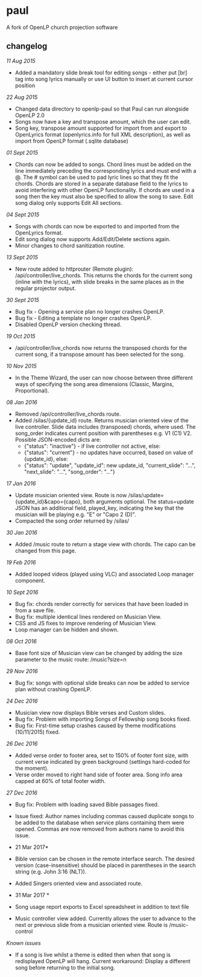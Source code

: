 # paul
A fork of OpenLP church projection software

## changelog
*11 Aug 2015*
* Added a mandatory slide break tool for editing songs - either put [br] tag into song lyrics manually or use UI button to insert at current cursor position

*22 Aug 2015*
* Changed data directory to openlp-paul so that Paul can run alongside OpenLP 2.0
* Songs now have a key and transpose amount, which the user can edit.
* Song key, transpose amount supported for import from and export to OpenLyrics format (openlyrics.info for full XML description), as well as import from OpenLP format (.sqlite database)

*01 Sept 2015*
* Chords can now be added to songs.  Chord lines must be added on the line immediately preceding the corresponding lyrics and must end with a @.  The # symbol can be used to pad lyric lines so that they fit the chords.  Chords are stored in a separate database field to the lyrics to avoid interfering with other OpenLP functionality.  If chords are used in a song then the key must also be specified to allow the song to save.  Edit song dialog only supports Edit All sections.

*04 Sept 2015*
* Songs with chords can now be exported to and imported from the OpenLyrics format.
* Edit song dialog now supports Add/Edit/Delete sections again.
* Minor changes to chord sanitization routine.

*13 Sept 2015*
* New route added to httprouter (Remote plugin): /api/controller/live_chords.  This returns the chords for the current song (inline with the lyrics), with slide breaks in the same places as in the regular projector output.

*30 Sept 2015*
* Bug fix - Opening a service plan no longer crashes OpenLP.
* Bug fix - Editing a template no longer crashes OpenLP.
* Disabled OpenLP version checking thread.

*19 Oct 2015*
* /api/controller/live_chords now returns the transposed chords for the current song, if a transpose amount has been selected for the song.

*10 Nov 2015*
* In the Theme Wizard, the user can now choose between three different ways of specifying the song area dimensions (Classic, Margins, Proportional).

*08 Jan 2016*
* Removed /api/controller/live_chords route.
* Added /silas/{update_id} route.  Returns musician oriented view of the live controller.  Slide data includes (transposed) chords, where used.  The song_order indicates current position with parentheses e.g. V1 (C1) V2.  Possible JSON-encoded dicts are:
  * {"status": "inactive"} - if live controller not active, else:
  * {"status": "current"} - no updates have occurred, based on value of {update_id}, else:
  * {"status": "update", "update_id": new update_id, "current_slide": "...", "next_slide": "...", "song_order": "..."}

*17 Jan 2016*
* Update musician oriented view.  Route is now /silas/update={update_id}&capo={capo}, both arguments optional.  The status=update JSON has an additional field, played_key, indicating the key that the musician will be playing e.g. "E" or "Capo 2 (D)".
* Compacted the song order returned by /silas/

*30 Jan 2016*
* Added /music route to return a stage view with chords.  The capo can be changed from this page.

*19 Feb 2016*
* Added looped videos (played using VLC) and associated Loop manager component.

*10 Sept 2016*
* Bug fix: chords render correctly for services that have been loaded in from a save file.
* Bug fix: multiple identical lines rendered on Musician View.
* CSS and JS fixes to improve rendering of Musician View.
* Loop manager can be hidden and shown.

*08 Oct 2016*
* Base font size of Musician view can be changed by adding the size parameter to the music route: /music?size=n

*29 Nov 2016*
* Bug fix: songs with optional slide breaks can now be added to service plan without crashing OpenLP.

*24 Dec 2016*
* Musician view now displays Bible verses and Custom slides.
* Bug fix: Problem with importing Songs of Fellowship song books fixed.
* Bug fix: First-time setup crashes caused by theme modifications (10/11/2015) fixed.

*26 Dec 2016*
* Added verse order to footer area, set to 150% of footer font size, with current verse indicated by green background (settings hard-coded for the moment).
* Verse order moved to right hand side of footer area.  Song info area capped at 60% of total footer width.

*27 Dec 2016*
* Bug fix: Problem with loading saved Bible passages fixed.
* Issue fixed: Author names including commas caused duplicate songs to be added to the database when service plans containing them were opened.  Commas are now removed from authors name to avoid this issue.

* 21 Mar 2017*
* Bible version can be chosen in the remote interface search.  The desired version (case-insensitive) should be placed in parentheses in the search string (e.g. John 3:16 (NLT)).
* Added Singers oriented view and associated route.

* 31 Mar 2017 *
* Song usage report exports to Excel spreadsheet in addition to text file
* Music controller view added.  Currently allows the user to advance to the next or previous slide from a musician oriented view.  Route is /music-control

*Known issues*
* If a song is live whilst a theme is edited then when that song is redisplayed OpenLP will hang.  Current workaround:  Display a different song before returning to the initial song.
